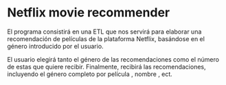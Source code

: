 # Netflix movie recommender

El programa consistirá en una ETL que nos servirá para elaborar una recomendación de películas de la plataforma Netflix, basándose en el género introducido por el usuario.

El usuario elegirá tanto el género de las recomendaciones como el número de estas que quiere recibir.
Finalmente, recibirá las recomendaciones, incluyendo el género completo por película , nombre , ect.
